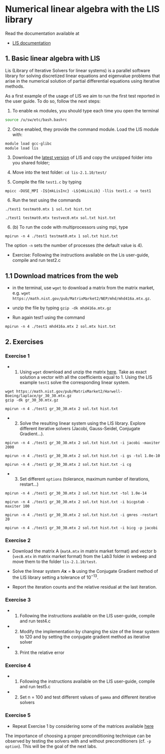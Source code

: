 # Numerical linear algebra with the LIS library

Read the documentation available at

- [LIS documentation](https://www.ssisc.org/lis/index.en.html)

## 1. Basic linear algebra with LIS

Lis (Library of Iterative Solvers for linear systems) is a parallel software library for solving discretized linear equations and eigenvalue problems that arise in the numerical solution of partial differential equations using iterative methods. 

As a first example of the usage of LIS we aim to run the first test reported in the user guide. To do so, follow the next steps:

1. To enable `mk` modules, you should type each time you open the terminal 
```bash
source /u/sw/etc/bash.bashrc
``` 

2. Once enabled, they provide the command module. Load the LIS module with:
```bash
module load gcc-glibc
module load lis
```

3. Download the [latest version](https://www.ssisc.org/lis/dl/lis-2.1.10.zip) of LIS and copy the unzipped folder into you shared folder;

4. Move into the test folder: `cd lis-2.1.10/test/`

5. Compile the file `test1.c` by typing 

```
mpicc -DUSE_MPI -I${mkLisInc} -L${mkLisLib} -llis test1.c -o test1
```

6. Run the test using the commands

```
./test1 testmat0.mtx 1 sol.txt hist.txt

./test1 testmat0.mtx testvec0.mtx sol.txt hist.txt
```

6. (b) To run the code with multiprocessors using mpi, type 

```
mpirun -n 4 ./test1 testmat0.mtx 1 sol.txt hist.txt
```

The option `-n` sets the number of processes (the default value is 4).

- Exercise:  Following the instructions available on the Lis user-guide, compile and run test2.c

## 1.1 Download matrices from the web

- in the terminal, use `wget` to download a matrix from the matrix market, e.g. `wget https://math.nist.gov/pub/MatrixMarket2/NEP/mhd/mhd416a.mtx.gz`.

- unzip the file by typing `gzip -dk mhd416a.mtx.gz`

- Run again test1 using the command 

```
mpirun -n 4 ./test1 mhd416a.mtx 2 sol.mtx hist.txt
```

## 2. Exercises

### Exercise 1

- 1. Using `wget` download and unzip the matrix [here](https://math.nist.gov/pub/MatrixMarket2/Harwell-Boeing/laplace/gr_30_30.mtx.gz). Take as exact solution a vector with all the coefficients equal to 1. Using the LIS example `test1` solve the corresponding linear system. 

```
wget https://math.nist.gov/pub/MatrixMarket2/Harwell-Boeing/laplace/gr_30_30.mtx.gz
gzip -dk gr_30_30.mtx.gz

mpirun -n 4 ./test1 gr_30_30.mtx 2 sol.txt hist.txt
```

- 2. Solve the resulting linear system using the LIS library. Explore different iterative solvers (Jacobi, Gauss-Seidel, Conjugate Gradient...).

```
mpirun -n 4 ./test1 gr_30_30.mtx 2 sol.txt hist.txt -i jacobi -maxiter 2000

mpirun -n 4 ./test1 gr_30_30.mtx 2 sol.txt hist.txt -i gs -tol 1.0e-10

mpirun -n 4 ./test1 gr_30_30.mtx 2 sol.txt hist.txt -i cg 
```

- 3. Set different `options` (tolerance, maximum number of iterations, restart...)

```
mpirun -n 4 ./test1 gr_30_30.mtx 2 sol.txt hist.txt -tol 1.0e-14

mpirun -n 4 ./test1 gr_30_30.mtx 2 sol.txt hist.txt -i bicgstab -maxiter 100

mpirun -n 4 ./test1 gr_30_30.mtx 2 sol.txt hist.txt -i gmres -restart 20

mpirun -n 4 ./test1 gr_30_30.mtx 2 sol.txt hist.txt -i bicg -p jacobi
```

### Exercise 2

- Download the matrix A (`matA.mtx` in  matrix market format) and vector b (`vecB.mtx` in  matrix market format) from the Lab3 folder in webeep and move them to the folder `lis-2.1.10/test`. 

- Solve the linear system $A\boldsymbol{x} = \boldsymbol{b}$ using the Conjugate Gradient method of the LIS library setting a tolerance of $10^{-13}$. 

- Report the iteration counts and the relative residual at the last iteration.

### Exercise 3

- 1. Following the instructions available on the LIS user-guide, compile and run test4.c

- 2. Modify the implementation by changing the size of the linear system to 120 and by setting the conjugate gradient method as iterative solver

- 3. Print the relative error


### Exercise 4

- 1. Following the instructions available on the LIS user-guide, compile and run test5.c

- 2. Set n = 100 and test different values of `gamma` and different iterative solvers

### Exercise 5

- Repeat Exercise 1 by considering some of the matrices available [here](https://sparse.tamu.edu/?per_page=All)

The importance of choosing a proper preconditioning technique can be observed by testing the solvers with and without preconditioners (cf. `-p option`). This will be the goal of the next labs.
